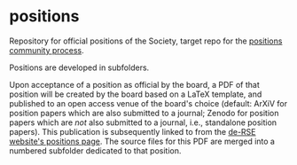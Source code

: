 # positions

Repository for official positions of the Society, target repo for the [positions community process](https://de-rse.org/en/positions.html).

Positions are developed in subfolders.

Upon acceptance of a position as official by the board, a PDF of that position will be created by the board based on a LaTeX template, and published to an open access venue of the board's choice (default: ArXiV for position papers which are also submitted to a journal; Zenodo for position papers which are *not* also submitted to a journal, i.e., standalone position papers). This publication is subsequently linked to from the [de-RSE website's positions page](https://de-rse.org/en/positions/). The source files for this PDF are merged into a numbered subfolder dedicated to that position.